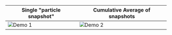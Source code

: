 | Single "particle snapshot" | Cumulative Average of snapshots |
| ------ | ------ |
| ![Demo 1](assets/individual_frames.gif) | ![Demo 2](assets/cumulative_average.gif) |